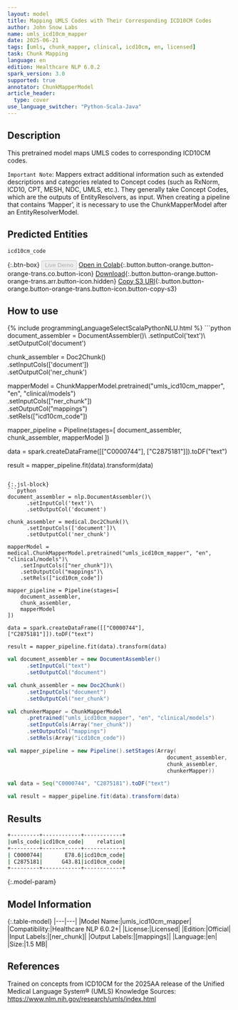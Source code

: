 ```yaml
---
layout: model
title: Mapping UMLS Codes with Their Corresponding ICD10CM Codes
author: John Snow Labs
name: umls_icd10cm_mapper
date: 2025-06-21
tags: [umls, chunk_mapper, clinical, icd10cm, en, licensed]
task: Chunk Mapping
language: en
edition: Healthcare NLP 6.0.2
spark_version: 3.0
supported: true
annotator: ChunkMapperModel
article_header:
  type: cover
use_language_switcher: "Python-Scala-Java"
---
```


## Description

This pretrained model maps UMLS codes to corresponding ICD10CM codes.

`Important Note`: Mappers extract additional information such as extended descriptions and categories related to Concept codes (such as RxNorm, ICD10, CPT, MESH, NDC, UMLS, etc.). They generally take Concept Codes, which are the outputs of EntityResolvers, as input. When creating a pipeline that contains ‘Mapper’, it is necessary to use the ChunkMapperModel after an EntityResolverModel.

## Predicted Entities

`icd10cm_code`

{:.btn-box}
<button class="button button-orange" disabled>Live Demo</button>
[Open in Colab](https://colab.research.google.com/github/JohnSnowLabs/spark-nlp-workshop/blob/master/healthcare-nlp/06.0.Chunk_Mapping.ipynb){:.button.button-orange.button-orange-trans.co.button-icon}
[Download](https://s3.amazonaws.com/auxdata.johnsnowlabs.com/clinical/models/umls_icd10cm_mapper_en_6.0.2_3.0_1750540637706.zip){:.button.button-orange.button-orange-trans.arr.button-icon.hidden}
[Copy S3 URI](s3://auxdata.johnsnowlabs.com/clinical/models/umls_icd10cm_mapper_en_6.0.2_3.0_1750540637706.zip){:.button.button-orange.button-orange-trans.button-icon.button-copy-s3}

## How to use



<div class="tabs-box" markdown="1">
{% include programmingLanguageSelectScalaPythonNLU.html %}
```python
document_assembler = DocumentAssembler()\
      .setInputCol('text')\
      .setOutputCol('document')

chunk_assembler = Doc2Chunk()\
      .setInputCols(['document'])\
      .setOutputCol('ner_chunk')
 
mapperModel = ChunkMapperModel.pretrained("umls_icd10cm_mapper", "en", "clinical/models")\
    .setInputCols(["ner_chunk"])\
    .setOutputCol("mappings")\
    .setRels(["icd10cm_code"])

mapper_pipeline = Pipeline(stages=[
    document_assembler,
    chunk_assembler,
    mapperModel
])

data = spark.createDataFrame([["C0000744"], ["C2875181"]]).toDF("text")

result = mapper_pipeline.fit(data).transform(data)

```

{:.jsl-block}
```python
document_assembler = nlp.DocumentAssembler()\
      .setInputCol('text')\
      .setOutputCol('document')

chunk_assembler = medical.Doc2Chunk()\
      .setInputCols(['document'])\
      .setOutputCol('ner_chunk')
 
mapperModel = medical.ChunkMapperModel.pretrained("umls_icd10cm_mapper", "en", "clinical/models")\
    .setInputCols(["ner_chunk"])\
    .setOutputCol("mappings")\
    .setRels(["icd10cm_code"])

mapper_pipeline = Pipeline(stages=[
    document_assembler,
    chunk_assembler,
    mapperModel
])

data = spark.createDataFrame([["C0000744"], ["C2875181"]]).toDF("text")

result = mapper_pipeline.fit(data).transform(data)
```
```scala
val document_assembler = new DocumentAssembler()
      .setInputCol("text")
      .setOutputCol("document")

val chunk_assembler = new Doc2Chunk()
      .setInputCols("document")
      .setOutputCol("ner_chunk")

val chunkerMapper = ChunkMapperModel
      .pretrained("umls_icd10cm_mapper", "en", "clinical/models")
      .setInputCols(Array("ner_chunk"))
      .setOutputCol("mappings")
      .setRels(Array("icd10cm_code"))

val mapper_pipeline = new Pipeline().setStages(Array(
                                                  document_assembler,
                                                  chunk_assembler,
                                                  chunkerMapper))

val data = Seq("C0000744", "C2875181").toDF("text")

val result = mapper_pipeline.fit(data).transform(data)
```
</div>

## Results

```bash
+---------+------------+------------+
|umls_code|icd10cm_code|    relation|
+---------+------------+------------+
| C0000744|       E78.6|icd10cm_code|
| C2875181|      G43.81|icd10cm_code|
+---------+------------+------------+
```

{:.model-param}
## Model Information

{:.table-model}
|---|---|
|Model Name:|umls_icd10cm_mapper|
|Compatibility:|Healthcare NLP 6.0.2+|
|License:|Licensed|
|Edition:|Official|
|Input Labels:|[ner_chunk]|
|Output Labels:|[mappings]|
|Language:|en|
|Size:|1.5 MB|

## References

Trained on concepts from ICD10CM for the 2025AA release of the Unified Medical Language System® (UMLS) Knowledge Sources: https://www.nlm.nih.gov/research/umls/index.html
